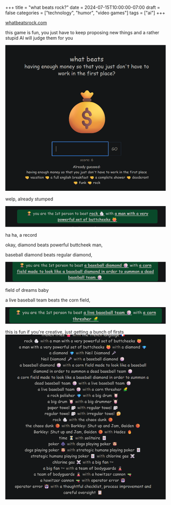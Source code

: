 +++
title = "what beats rock?"
date = 2024-07-15T10:00:00-07:00
draft = false
categories = ["technology", "humor", "video games"]
tags = ["ai"]
+++

[whatbeatsrock.com](https://www.whatbeatsrock.com/)

this game is fun, you just have to keep proposing new things and a rather stupid AI will judge them for you

![](./1.png)

welp, already stumped

![](./2.png)

ha ha, a record

okay, diamond beats powerful buttcheek man,

baseball diamond beats regular diamond,

![](./3.png)

field of dreams baby

a live baseball team beats the corn field,

![](./5.png)


this is fun if you're creative, just getting a bunch of firsts
![](./6.png)